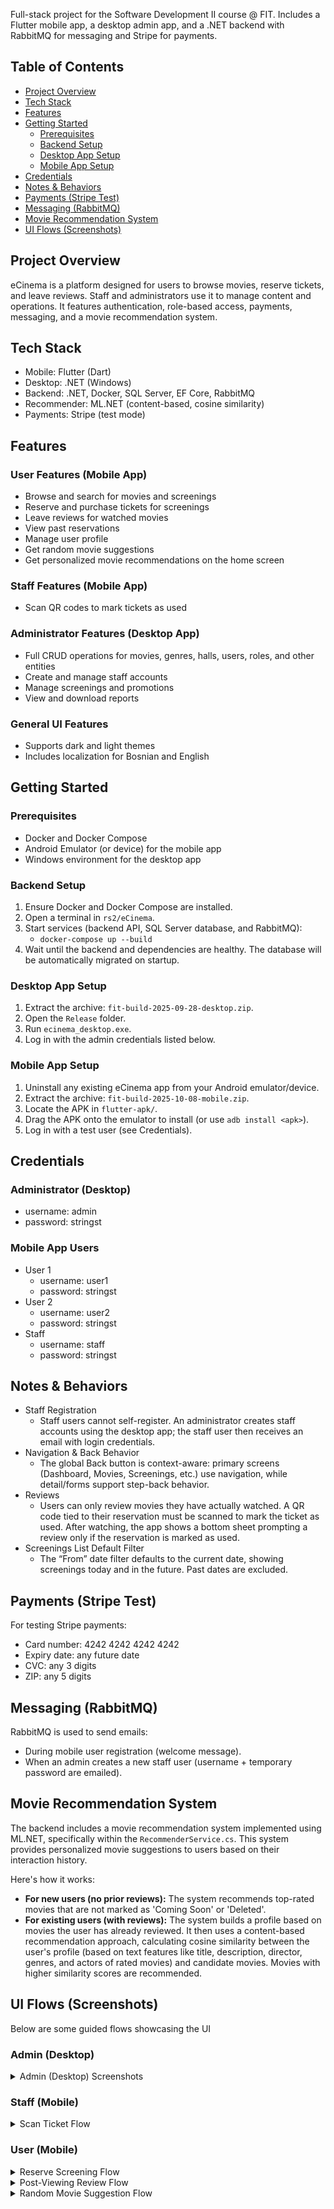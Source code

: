 
Full-stack project for the Software Development II course @ FIT. Includes a Flutter mobile app, a desktop admin app, and a .NET backend with RabbitMQ for messaging and Stripe for payments.

## Table of Contents
- [Project Overview](#project-overview)
- [Tech Stack](#tech-stack)
- [Features](#features)
- [Getting Started](#getting-started)
  - [Prerequisites](#prerequisites)
  - [Backend Setup](#backend-setup)
  - [Desktop App Setup](#desktop-app-setup)
  - [Mobile App Setup](#mobile-app-setup)
- [Credentials](#credentials)
- [Notes & Behaviors](#notes--behaviors)
- [Payments (Stripe Test)](#payments-stripe-test)
- [Messaging (RabbitMQ)](#messaging-rabbitmq)
- [Movie Recommendation System](#movie-recommendation-system)
- [UI Flows (Screenshots)](#ui-flows-screenshots)

## Project Overview
eCinema is a platform designed for users to browse movies, reserve tickets, and leave reviews. Staff and administrators use it to manage content and operations. It features authentication, role-based access, payments, messaging, and a movie recommendation system.

## Tech Stack
- Mobile: Flutter (Dart)
- Desktop: .NET (Windows)
- Backend: .NET, Docker, SQL Server, EF Core, RabbitMQ
- Recommender: ML.NET (content-based, cosine similarity)
- Payments: Stripe (test mode)

## Features
### User Features (Mobile App)
- Browse and search for movies and screenings
- Reserve and purchase tickets for screenings
- Leave reviews for watched movies
- View past reservations
- Manage user profile
- Get random movie suggestions
- Get personalized movie recommendations on the home screen

### Staff Features (Mobile App)
- Scan QR codes to mark tickets as used

### Administrator Features (Desktop App)
- Full CRUD operations for movies, genres, halls, users, roles, and other entities
- Create and manage staff accounts
- Manage screenings and promotions
- View and download reports

### General UI Features
- Supports dark and light themes
- Includes localization for Bosnian and English

## Getting Started

### Prerequisites
- Docker and Docker Compose
- Android Emulator (or device) for the mobile app
- Windows environment for the desktop app

### Backend Setup
1. Ensure Docker and Docker Compose are installed.
2. Open a terminal in `rs2/eCinema`.
3. Start services (backend API, SQL Server database, and RabbitMQ): 
   - `docker-compose up --build`
4. Wait until the backend and dependencies are healthy. The database will be automatically migrated on startup.

### Desktop App Setup
1. Extract the archive: `fit-build-2025-09-28-desktop.zip`.
2. Open the `Release` folder.
3. Run `ecinema_desktop.exe`.
4. Log in with the admin credentials listed below.

### Mobile App Setup
1. Uninstall any existing eCinema app from your Android emulator/device.
2. Extract the archive: `fit-build-2025-10-08-mobile.zip`.
3. Locate the APK in `flutter-apk/`.
4. Drag the APK onto the emulator to install (or use `adb install <apk>`).
5. Log in with a test user (see Credentials).

## Credentials
### Administrator (Desktop)
- username: admin
- password: stringst

### Mobile App Users
- User 1
  - username: user1
  - password: stringst
- User 2
  - username: user2
  - password: stringst
- Staff
  - username: staff
  - password: stringst

## Notes & Behaviors
- Staff Registration
  - Staff users cannot self-register. An administrator creates staff accounts using the desktop app; the staff user then receives an email with login credentials.
- Navigation & Back Behavior
  - The global Back button is context-aware: primary screens (Dashboard, Movies, Screenings, etc.) use navigation, while detail/forms support step-back behavior.
- Reviews
  - Users can only review movies they have actually watched. A QR code tied to their reservation must be scanned to mark the ticket as used. After watching, the app shows a bottom sheet prompting a review only if the reservation is marked as used.
- Screenings List Default Filter
  - The “From” date filter defaults to the current date, showing screenings today and in the future. Past dates are excluded.

## Payments (Stripe Test)
For testing Stripe payments:
- Card number: 4242 4242 4242 4242
- Expiry date: any future date
- CVC: any 3 digits
- ZIP: any 5 digits

## Messaging (RabbitMQ)
RabbitMQ is used to send emails:
- During mobile user registration (welcome message).
- When an admin creates a new staff user (username + temporary password are emailed).

## Movie Recommendation System
The backend includes a movie recommendation system implemented using ML.NET, specifically within the `RecommenderService.cs`. This system provides personalized movie suggestions to users based on their interaction history.

Here's how it works:
- **For new users (no prior reviews):** The system recommends top-rated movies that are not marked as 'Coming Soon' or 'Deleted'.
- **For existing users (with reviews):** The system builds a profile based on movies the user has already reviewed. It then uses a content-based recommendation approach, calculating cosine similarity between the user's profile (based on text features like title, description, director, genres, and actors of rated movies) and candidate movies. Movies with higher similarity scores are recommended.

## UI Flows (Screenshots)
Below are some guided flows showcasing the UI

### Admin (Desktop)
<details>
<summary>Admin (Desktop) Screenshots</summary>

<div align="center">
  <img src="UI/screenshots/dashboard.png" alt="Dashboard Overview" width="400px"> <img src="UI/screenshots/dashboard-2.png" alt="Dashboard with Menu" width="400px"> <img src="UI/screenshots/reports-1.png" alt="Reports Overview" width="400px"> <img src="UI/screenshots/reports-2.png" alt="Ticket Sales and Revenue" width="400px"> <img src="UI/screenshots/reports-3.png" alt="Screening Attendance" width="400px">

  <img src="UI/screenshots/movies.png" alt="Movies List" width="400px"> <img src="UI/screenshots/screenings.png" alt="Screenings List" width="400px"> <img src="UI/screenshots/screening-details-1.png" alt="Edit Screening Details" width="400px"> <img src="UI/screenshots/screening-details-2.png" alt="Edit Screening Seat Layout" width="400px"> <img src="UI/screenshots/settings-1.png" alt="Settings Page Top" width="400px"> <img src="UI/screenshots/settings-2.png" alt="Settings Page Scrolled" width="400px">

</div>
</details>

### Staff (Mobile)
  <details>
  <summary>Scan Ticket Flow</summary>

<p align="center">
  <img src="UI/screenshots/staff_1.png" alt="Initial Scan Screen" width="200px">
  <img src="UI/screenshots/staff_valid.png" alt="Successful Scan" width="200px">
  <img src="UI/screenshots/staff_used.png" alt="Ticket Already Used Error" width="200px">
  <img src="UI/screenshots/staff_.png" alt="Invalid Ticket Error" width="200px">
  </p>
  </details>

### User (Mobile)
  <details>
  <summary>Reserve Screening Flow</summary>

  <table border="0" align="center">
    <tr>
      <td align="center">
        Home screen<br>
        <img src="UI/screenshots/reservation-1.png" alt="Home screen" width="200px">
      </td>
      <td align="center">
        Select movie<br>
        <img src="UI/screenshots/reservation-2.png" alt="Select movie" width="200px">
      </td>
      <td align="center">
        Select screening<br>
        <img src="UI/screenshots/reservation-3.1.png" alt="Select screening (Top View)" width="200px">
      </td>
      <td align="center">
        Select screening<br>
        <img src="UI/screenshots/reservation-3.2.png" alt="Select screening (Scrolled View)" width="200px">
      </td>
    </tr>
    <tr>
      <td align="center">
        Seating selection<br>
        <img src="UI/screenshots/reservation-4.1.png" alt="Seating selection (Top View)" width="200px">
      </td>
      <td align="center">
        Seating selection<br>
        <img src="UI/screenshots/reservation-4.2.png" alt="Seating selection (Scrolled View)" width="200px">
      </td>
      <td align="center">
        Payment<br>
        <img src="UI/screenshots/reservation-5.1.png" alt="Payment (Top View)" width="200px">
      </td>
      <td align="center">
        Payment<br>
        <img src="UI/screenshots/reservation-5.2.png" alt="Payment (Scrolled View)" width="200px">
      </td>
    </tr>
    <tr>
      <td align="center" colspan="4">
        Reservation Confirmation<br>
        <img src="UI/screenshots/reservation-6.png" alt="Confirmation" width="200px">
      </td>
    </tr>
  </table>

  </details>
  <details>
  <summary>Post-Viewing Review Flow</summary>

<div align="center">
  <img src="UI/screenshots/review.png" alt="Post-Viewing Review" width="200px">
  </div>
  </details>
  <details>
  <summary>Random Movie Suggestion Flow</summary>

  This flow demonstrates how users can get a random movie suggestion based on selected filters:
  
  <div align="center">
  <img src="UI/screenshots/reservation-1.png" alt="Home Screen" width="200px"> <img src="UI/screenshots/random-1.png" alt="Filter Options" width="200px"> <img src="UI/screenshots/random-2.png" alt="Suggested Movie" width="200px">
  </div>
  </details>